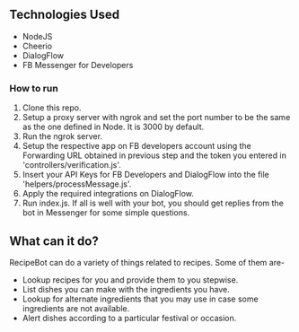 

## Technologies Used

- NodeJS
- Cheerio
- DialogFlow
- FB Messenger for Developers

### How to run

1.  Clone this repo.  
2.  Setup a proxy server with ngrok and set the port number to be the same as the one defined in Node. It is 3000 by default.
3. 	Run the ngrok server.
4. 	Setup the respective app on FB developers account using the Forwarding URL obtained in previous step and the token you entered in 'controllers/verification.js'.
5.	Insert your API Keys for FB Developers and DialogFlow into the file 'helpers/processMessage.js'.
6. 	Apply the required integrations on DialogFlow.
7.  Run index.js. If all is well with your bot, you should get replies from the bot in Messenger for some simple questions.

## What can it do?
RecipeBot can do a variety of things related to recipes. Some of them are-
-	Lookup recipes for you and provide them to you stepwise.
-	List dishes you can make with the ingredients you have.
-	Lookup for alternate ingredients that you may use in case some ingredients are not available.
-	Alert dishes according to a particular festival or occasion.

